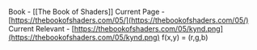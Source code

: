 Book - [[The Book of Shaders]]
Current Page - [https://thebookofshaders.com/05/](https://thebookofshaders.com/05/)
Current Relevant - [https://thebookofshaders.com/05/kynd.png](https://thebookofshaders.com/05/kynd.png)
f(x,y) = (r,g,b)